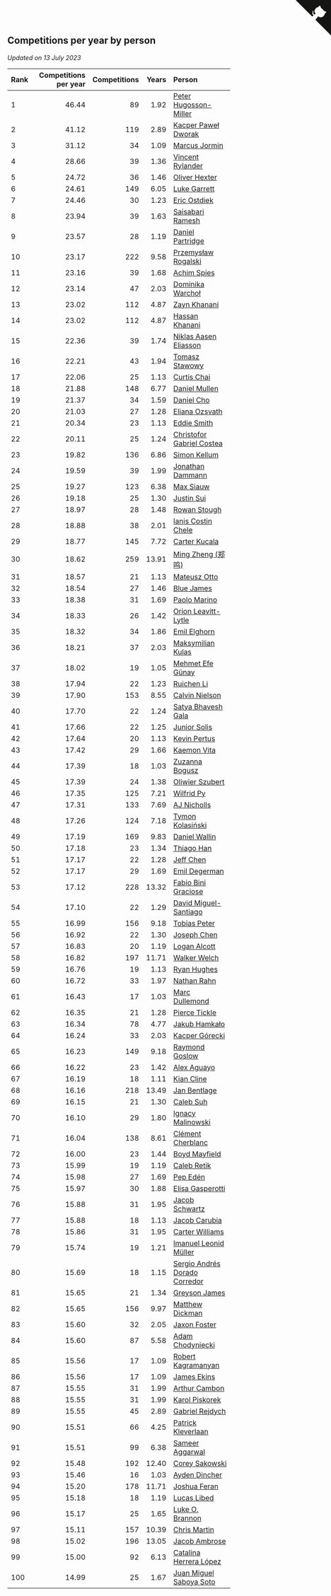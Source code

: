 ## Competitions per year by person

*Updated on 13 July 2023*

| Rank | Competitions per year | Competitions | Years | Person |
| :--- | ---: | ---: | ---: | :--- |
| 1 | 46.44 | 89 | 1.92 | [Peter Hugosson-Miller](https://www.worldcubeassociation.org/persons/2021HUGO01) |
| 2 | 41.12 | 119 | 2.89 | [Kacper Paweł Dworak](https://www.worldcubeassociation.org/persons/2020DWOR01) |
| 3 | 31.12 | 34 | 1.09 | [Marcus Jormin](https://www.worldcubeassociation.org/persons/2022JORM01) |
| 4 | 28.66 | 39 | 1.36 | [Vincent Rylander](https://www.worldcubeassociation.org/persons/2022RYLA01) |
| 5 | 24.72 | 36 | 1.46 | [Oliver Hexter](https://www.worldcubeassociation.org/persons/2022HEXT01) |
| 6 | 24.61 | 149 | 6.05 | [Luke Garrett](https://www.worldcubeassociation.org/persons/2017GARR05) |
| 7 | 24.46 | 30 | 1.23 | [Eric Ostdiek](https://www.worldcubeassociation.org/persons/2022OSTD01) |
| 8 | 23.94 | 39 | 1.63 | [Saisabari Ramesh](https://www.worldcubeassociation.org/persons/2021RAME01) |
| 9 | 23.57 | 28 | 1.19 | [Daniel Partridge](https://www.worldcubeassociation.org/persons/2022PART02) |
| 10 | 23.17 | 222 | 9.58 | [Przemysław Rogalski](https://www.worldcubeassociation.org/persons/2013ROGA02) |
| 11 | 23.16 | 39 | 1.68 | [Achim Spies](https://www.worldcubeassociation.org/persons/2021SPIE01) |
| 12 | 23.14 | 47 | 2.03 | [Dominika Warchoł](https://www.worldcubeassociation.org/persons/2021WARC01) |
| 13 | 23.02 | 112 | 4.87 | [Zayn Khanani](https://www.worldcubeassociation.org/persons/2018KHAN28) |
| 14 | 23.02 | 112 | 4.87 | [Hassan Khanani](https://www.worldcubeassociation.org/persons/2018KHAN26) |
| 15 | 22.36 | 39 | 1.74 | [Niklas Aasen Eliasson](https://www.worldcubeassociation.org/persons/2021ELIA01) |
| 16 | 22.21 | 43 | 1.94 | [Tomasz Stawowy](https://www.worldcubeassociation.org/persons/2021STAW01) |
| 17 | 22.06 | 25 | 1.13 | [Curtis Chai](https://www.worldcubeassociation.org/persons/2022CHAI02) |
| 18 | 21.88 | 148 | 6.77 | [Daniel Mullen](https://www.worldcubeassociation.org/persons/2016MULL04) |
| 19 | 21.37 | 34 | 1.59 | [Daniel Cho](https://www.worldcubeassociation.org/persons/2021CHOD01) |
| 20 | 21.03 | 27 | 1.28 | [Eliana Ozsvath](https://www.worldcubeassociation.org/persons/2022OZSV01) |
| 21 | 20.34 | 23 | 1.13 | [Eddie Smith](https://www.worldcubeassociation.org/persons/2022SMIT20) |
| 22 | 20.11 | 25 | 1.24 | [Christofor Gabriel Costea](https://www.worldcubeassociation.org/persons/2022COST03) |
| 23 | 19.82 | 136 | 6.86 | [Simon Kellum](https://www.worldcubeassociation.org/persons/2016KELL12) |
| 24 | 19.59 | 39 | 1.99 | [Jonathan Dammann](https://www.worldcubeassociation.org/persons/2021DAMM01) |
| 25 | 19.27 | 123 | 6.38 | [Max Siauw](https://www.worldcubeassociation.org/persons/2017SIAU02) |
| 26 | 19.18 | 25 | 1.30 | [Justin Sui](https://www.worldcubeassociation.org/persons/2022SUIJ01) |
| 27 | 18.97 | 28 | 1.48 | [Rowan Stough](https://www.worldcubeassociation.org/persons/2022STOU01) |
| 28 | 18.88 | 38 | 2.01 | [Ianis Costin Chele](https://www.worldcubeassociation.org/persons/2021CHEL01) |
| 29 | 18.77 | 145 | 7.72 | [Carter Kucala](https://www.worldcubeassociation.org/persons/2015KUCA01) |
| 30 | 18.62 | 259 | 13.91 | [Ming Zheng (郑鸣)](https://www.worldcubeassociation.org/persons/2009ZHEN11) |
| 31 | 18.57 | 21 | 1.13 | [Mateusz Otto](https://www.worldcubeassociation.org/persons/2022OTTO01) |
| 32 | 18.54 | 27 | 1.46 | [Blue James](https://www.worldcubeassociation.org/persons/2022JAME01) |
| 33 | 18.38 | 31 | 1.69 | [Paolo Marino](https://www.worldcubeassociation.org/persons/2021MARI04) |
| 34 | 18.33 | 26 | 1.42 | [Orion Leavitt-Lytle](https://www.worldcubeassociation.org/persons/2022LEAV01) |
| 35 | 18.32 | 34 | 1.86 | [Emil Elghorn](https://www.worldcubeassociation.org/persons/2021ELGH01) |
| 36 | 18.21 | 37 | 2.03 | [Maksymilian Kulas](https://www.worldcubeassociation.org/persons/2021KULA02) |
| 37 | 18.02 | 19 | 1.05 | [Mehmet Efe Günay](https://www.worldcubeassociation.org/persons/2022GUNA05) |
| 38 | 17.94 | 22 | 1.23 | [Ruichen Li](https://www.worldcubeassociation.org/persons/2022LIRU02) |
| 39 | 17.90 | 153 | 8.55 | [Calvin Nielson](https://www.worldcubeassociation.org/persons/2014NIEL03) |
| 40 | 17.70 | 22 | 1.24 | [Satya Bhavesh Gala](https://www.worldcubeassociation.org/persons/2022GALA03) |
| 41 | 17.66 | 22 | 1.25 | [Junior Solis](https://www.worldcubeassociation.org/persons/2022SOLI03) |
| 42 | 17.64 | 20 | 1.13 | [Kevin Pertus](https://www.worldcubeassociation.org/persons/2022PERT01) |
| 43 | 17.42 | 29 | 1.66 | [Kaemon Vita](https://www.worldcubeassociation.org/persons/2021VITA01) |
| 44 | 17.39 | 18 | 1.03 | [Zuzanna Bogusz](https://www.worldcubeassociation.org/persons/2022BOGU01) |
| 45 | 17.39 | 24 | 1.38 | [Oliwier Szubert](https://www.worldcubeassociation.org/persons/2022SZUB01) |
| 46 | 17.35 | 125 | 7.21 | [Wilfrid Py](https://www.worldcubeassociation.org/persons/2016PYWI01) |
| 47 | 17.31 | 133 | 7.69 | [AJ Nicholls](https://www.worldcubeassociation.org/persons/2015NICH04) |
| 48 | 17.26 | 124 | 7.18 | [Tymon Kolasiński](https://www.worldcubeassociation.org/persons/2016KOLA02) |
| 49 | 17.19 | 169 | 9.83 | [Daniel Wallin](https://www.worldcubeassociation.org/persons/2013WALL03) |
| 50 | 17.18 | 23 | 1.34 | [Thiago Han](https://www.worldcubeassociation.org/persons/2022HANT01) |
| 51 | 17.17 | 22 | 1.28 | [Jeff Chen](https://www.worldcubeassociation.org/persons/2022CHEN19) |
| 52 | 17.17 | 29 | 1.69 | [Emil Degerman](https://www.worldcubeassociation.org/persons/2021DEGE01) |
| 53 | 17.12 | 228 | 13.32 | [Fabio Bini Graciose](https://www.worldcubeassociation.org/persons/2010GRAC02) |
| 54 | 17.10 | 22 | 1.29 | [David Miguel-Santiago](https://www.worldcubeassociation.org/persons/2022MIGU02) |
| 55 | 16.99 | 156 | 9.18 | [Tobias Peter](https://www.worldcubeassociation.org/persons/2014PETE03) |
| 56 | 16.92 | 22 | 1.30 | [Joseph Chen](https://www.worldcubeassociation.org/persons/2022CHEN16) |
| 57 | 16.83 | 20 | 1.19 | [Logan Alcott](https://www.worldcubeassociation.org/persons/2022ALCO02) |
| 58 | 16.82 | 197 | 11.71 | [Walker Welch](https://www.worldcubeassociation.org/persons/2011WELC01) |
| 59 | 16.76 | 19 | 1.13 | [Ryan Hughes](https://www.worldcubeassociation.org/persons/2022HUGH04) |
| 60 | 16.72 | 33 | 1.97 | [Nathan Rahn](https://www.worldcubeassociation.org/persons/2021RAHN01) |
| 61 | 16.43 | 17 | 1.03 | [Marc Dullemond](https://www.worldcubeassociation.org/persons/2022DULL01) |
| 62 | 16.35 | 21 | 1.28 | [Pierce Tickle](https://www.worldcubeassociation.org/persons/2022TICK01) |
| 63 | 16.34 | 78 | 4.77 | [Jakub Hamkało](https://www.worldcubeassociation.org/persons/2018HAMK01) |
| 64 | 16.24 | 33 | 2.03 | [Kacper Górecki](https://www.worldcubeassociation.org/persons/2021GORE01) |
| 65 | 16.23 | 149 | 9.18 | [Raymond Goslow](https://www.worldcubeassociation.org/persons/2014GOSL01) |
| 66 | 16.22 | 23 | 1.42 | [Alex Aguayo](https://www.worldcubeassociation.org/persons/2022AGUA01) |
| 67 | 16.19 | 18 | 1.11 | [Kian Cline](https://www.worldcubeassociation.org/persons/2022CLIN01) |
| 68 | 16.16 | 218 | 13.49 | [Jan Bentlage](https://www.worldcubeassociation.org/persons/2010BENT01) |
| 69 | 16.15 | 21 | 1.30 | [Caleb Suh](https://www.worldcubeassociation.org/persons/2022SUHC01) |
| 70 | 16.10 | 29 | 1.80 | [Ignacy Malinowski](https://www.worldcubeassociation.org/persons/2021MALI02) |
| 71 | 16.04 | 138 | 8.61 | [Clément Cherblanc](https://www.worldcubeassociation.org/persons/2014CHER05) |
| 72 | 16.00 | 23 | 1.44 | [Boyd Mayfield](https://www.worldcubeassociation.org/persons/2022MAYF01) |
| 73 | 15.99 | 19 | 1.19 | [Caleb Retik](https://www.worldcubeassociation.org/persons/2022RETI01) |
| 74 | 15.98 | 27 | 1.69 | [Pep Edén](https://www.worldcubeassociation.org/persons/2021EDEN01) |
| 75 | 15.97 | 30 | 1.88 | [Elisa Gasperotti](https://www.worldcubeassociation.org/persons/2021GASP01) |
| 76 | 15.88 | 31 | 1.95 | [Jacob Schwartz](https://www.worldcubeassociation.org/persons/2021SCHW01) |
| 77 | 15.88 | 18 | 1.13 | [Jacob Carubia](https://www.worldcubeassociation.org/persons/2022CARU02) |
| 78 | 15.86 | 31 | 1.95 | [Carter Williams](https://www.worldcubeassociation.org/persons/2021WILL06) |
| 79 | 15.74 | 19 | 1.21 | [Imanuel Leonid Müller](https://www.worldcubeassociation.org/persons/2022MULL02) |
| 80 | 15.69 | 18 | 1.15 | [Sergio Andrés Dorado Corredor](https://www.worldcubeassociation.org/persons/2022CORR05) |
| 81 | 15.65 | 21 | 1.34 | [Greyson James](https://www.worldcubeassociation.org/persons/2022JAME02) |
| 82 | 15.65 | 156 | 9.97 | [Matthew Dickman](https://www.worldcubeassociation.org/persons/2013DICK01) |
| 83 | 15.60 | 32 | 2.05 | [Jaxon Foster](https://www.worldcubeassociation.org/persons/2021FOST01) |
| 84 | 15.60 | 87 | 5.58 | [Adam Chodyniecki](https://www.worldcubeassociation.org/persons/2017CHOD02) |
| 85 | 15.56 | 17 | 1.09 | [Robert Kagramanyan](https://www.worldcubeassociation.org/persons/2022KAGR01) |
| 86 | 15.56 | 17 | 1.09 | [James Ekins](https://www.worldcubeassociation.org/persons/2022EKIN01) |
| 87 | 15.55 | 31 | 1.99 | [Arthur Cambon](https://www.worldcubeassociation.org/persons/2021CAMB01) |
| 88 | 15.55 | 31 | 1.99 | [Karol Piskorek](https://www.worldcubeassociation.org/persons/2021PISK01) |
| 89 | 15.55 | 45 | 2.89 | [Gabriel Rejdych](https://www.worldcubeassociation.org/persons/2020REJD01) |
| 90 | 15.51 | 66 | 4.25 | [Patrick Kleverlaan](https://www.worldcubeassociation.org/persons/2019KLEV01) |
| 91 | 15.51 | 99 | 6.38 | [Sameer Aggarwal](https://www.worldcubeassociation.org/persons/2017AGGA01) |
| 92 | 15.48 | 192 | 12.40 | [Corey Sakowski](https://www.worldcubeassociation.org/persons/2011SAKO01) |
| 93 | 15.46 | 16 | 1.03 | [Ayden Dincher](https://www.worldcubeassociation.org/persons/2022DINC01) |
| 94 | 15.20 | 178 | 11.71 | [Joshua Feran](https://www.worldcubeassociation.org/persons/2011FERA01) |
| 95 | 15.18 | 18 | 1.19 | [Lucas Libed](https://www.worldcubeassociation.org/persons/2022LIBE02) |
| 96 | 15.17 | 25 | 1.65 | [Luke O. Brannon](https://www.worldcubeassociation.org/persons/2021BRAN02) |
| 97 | 15.11 | 157 | 10.39 | [Chris Martin](https://www.worldcubeassociation.org/persons/2013MART03) |
| 98 | 15.02 | 196 | 13.05 | [Jacob Ambrose](https://www.worldcubeassociation.org/persons/2010AMBR01) |
| 99 | 15.00 | 92 | 6.13 | [Catalina Herrera López](https://www.worldcubeassociation.org/persons/2017LOPE31) |
| 100 | 14.99 | 25 | 1.67 | [Juan Miguel Saboya Soto](https://www.worldcubeassociation.org/persons/2021SOTO01) |


<a href="https://github.com/JustinTimeCuber/wca_statistics" class="github-corner" aria-label="View source on Github"><svg width="80" height="80" viewBox="0 0 250 250" style="fill:#151513; color:#fff; position: absolute; top: 0; border: 0; right: 0;" aria-hidden="true"><path d="M0,0 L115,115 L130,115 L142,142 L250,250 L250,0 Z"></path><path d="M128.3,109.0 C113.8,99.7 119.0,89.6 119.0,89.6 C122.0,82.7 120.5,78.6 120.5,78.6 C119.2,72.0 123.4,76.3 123.4,76.3 C127.3,80.9 125.5,87.3 125.5,87.3 C122.9,97.6 130.6,101.9 134.4,103.2" fill="currentColor" style="transform-origin: 130px 106px;" class="octo-arm"></path><path d="M115.0,115.0 C114.9,115.1 118.7,116.5 119.8,115.4 L133.7,101.6 C136.9,99.2 139.9,98.4 142.2,98.6 C133.8,88.0 127.5,74.4 143.8,58.0 C148.5,53.4 154.0,51.2 159.7,51.0 C160.3,49.4 163.2,43.6 171.4,40.1 C171.4,40.1 176.1,42.5 178.8,56.2 C183.1,58.6 187.2,61.8 190.9,65.4 C194.5,69.0 197.7,73.2 200.1,77.6 C213.8,80.2 216.3,84.9 216.3,84.9 C212.7,93.1 206.9,96.0 205.4,96.6 C205.1,102.4 203.0,107.8 198.3,112.5 C181.9,128.9 168.3,122.5 157.7,114.1 C157.9,116.9 156.7,120.9 152.7,124.9 L141.0,136.5 C139.8,137.7 141.6,141.9 141.8,141.8 Z" fill="currentColor" class="octo-body"></path></svg></a><style>.github-corner:hover .octo-arm{animation:octocat-wave 560ms ease-in-out}@keyframes octocat-wave{0%,100%{transform:rotate(0)}20%,60%{transform:rotate(-25deg)}40%,80%{transform:rotate(10deg)}}@media (max-width:500px){.github-corner:hover .octo-arm{animation:none}.github-corner .octo-arm{animation:octocat-wave 560ms ease-in-out}}</style>
